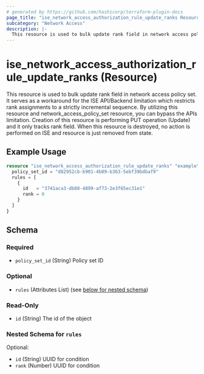 ```yaml
---
# generated by https://github.com/hashicorp/terraform-plugin-docs
page_title: "ise_network_access_authorization_rule_update_ranks Resource - terraform-provider-ise"
subcategory: "Network Access"
description: |-
  This resource is used to bulk update rank field in network access policy set. It serves as a workaround for the ISE API/Backend limitation which restricts rank assignments to a strictly incremental sequence. By utilizing this resource and network_access_policy_set resource, you can bypass the APIs limitation. Creation of this resource is performing PUT operation (Update) and it only tracks rank field. When this resource is destroyed, no action is performed on ISE and resource is just removed from state.
---
```


# ise_network_access_authorization_rule_update_ranks (Resource)

This resource is used to bulk update rank field in network access policy set. It serves as a workaround for the ISE API/Backend limitation which restricts rank assignments to a strictly incremental sequence. By utilizing this resource and network_access_policy_set resource, you can bypass the APIs limitation. Creation of this resource is performing PUT operation (Update) and it only tracks rank field. When this resource is destroyed, no action is performed on ISE and resource is just removed from state.

## Example Usage

```terraform
resource "ise_network_access_authorization_rule_update_ranks" "example" {
  policy_set_id = "d82952cb-b901-4b09-b363-5ebf39bdbaf9"
  rules = [
    {
      id   = "3741aca3-db08-4899-af73-2e3f65ec31e1"
      rank = 0
    }
  ]
}
```

<!-- schema generated by tfplugindocs -->
## Schema

### Required

- `policy_set_id` (String) Policy set ID

### Optional

- `rules` (Attributes List) (see [below for nested schema](#nestedatt--rules))

### Read-Only

- `id` (String) The id of the object

<a id="nestedatt--rules"></a>
### Nested Schema for `rules`

Optional:

- `id` (String) UUID for condition
- `rank` (Number) UUID for condition
